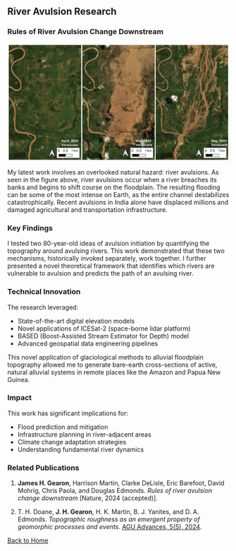 ## River Avulsion Research
### Rules of River Avulsion Change Downstream

<img src="images/avulsion.png" alt="River avulsion prediction framework" style="max-width: 100%; height: auto;"/>

My latest work involves an overlooked natural hazard: river avulsions. As seen in the figure above, river avulsions occur when a river breaches its banks and begins to shift course on the floodplain. The resulting flooding can be some of the most intense on Earth, as the entire channel destabilizes catastrophically. Recent avulsions in India alone have displaced millions and damaged agricultural and transportation infrastructure.

### Key Findings

I tested two 80-year-old ideas of avulsion initiation by quantifying the topography around avulsing rivers. This work demonstrated that these two mechanisms, historically invoked separately, work together. I further presented a novel theoretical framework that identifies which rivers are vulnerable to avulsion and predicts the path of an avulsing river.

### Technical Innovation

The research leveraged:
- State-of-the-art digital elevation models
- Novel applications of ICESat-2 (space-borne lidar platform)
- BASED (Boost-Assisted Stream Estimator for Depth) model
- Advanced geospatial data engineering pipelines

This novel application of glaciological methods to alluvial floodplain topography allowed me to generate bare-earth cross-sections of active, natural alluvial systems in remote places like the Amazon and Papua New Guinea.

### Impact

This work has significant implications for:
- Flood prediction and mitigation
- Infrastructure planning in river-adjacent areas
- Climate change adaptation strategies
- Understanding fundamental river dynamics

### Related Publications

1. **James H. Gearon**, Harrison Martin, Clarke DeLisle, Eric Barefoot, David Mohrig, Chris Paola, and Douglas Edmonds. *Rules of river avulsion change downstream* [Nature, 2024 (accepted)].

2. T. H. Doane, **J. H. Gearon**, H. K. Martin, B. J. Yanites, and D. A. Edmonds. *Topographic roughness as an emergent property of geomorphic processes and events*. [AGU Advances, 5(5), 2024](https://doi.org/10.1029/2023AV000921).

[Back to Home](/) 